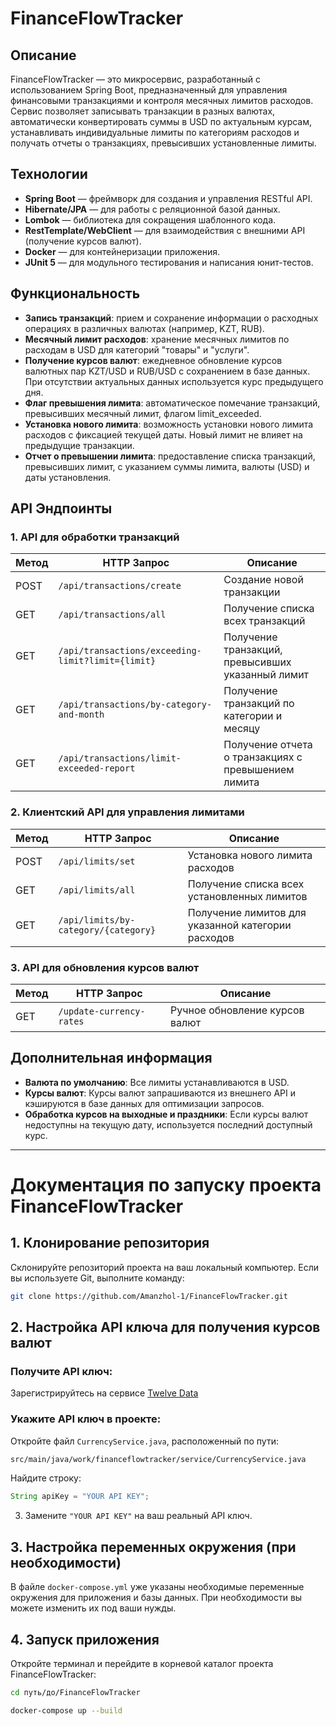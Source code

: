# FinanceFlowTracker

## Описание
FinanceFlowTracker — это микросервис, разработанный с использованием Spring Boot, предназначенный для управления финансовыми транзакциями и контроля месячных лимитов расходов. Сервис позволяет записывать транзакции в разных валютах, автоматически конвертировать суммы в USD по актуальным курсам, устанавливать индивидуальные лимиты по категориям расходов и получать отчеты о транзакциях, превысивших установленные лимиты.

## Технологии
- **Spring Boot** — фреймворк для создания и управления RESTful API.
- **Hibernate/JPA** — для работы с реляционной базой данных.
- **Lombok** — библиотека для сокращения шаблонного кода.
- **RestTemplate/WebClient** — для взаимодействия с внешними API (получение курсов валют).
- **Docker** — для контейнеризации приложения.
- **JUnit 5** — для модульного тестирования и написания юнит-тестов.

## Функциональность
- **Запись транзакций**: прием и сохранение информации о расходных операциях в различных валютах (например, KZT, RUB).
- **Месячный лимит расходов**: хранение месячных лимитов по расходам в USD для категорий "товары" и "услуги".
- **Получение курсов валют**: ежедневное обновление курсов валютных пар KZT/USD и RUB/USD с сохранением в базе данных. При отсутствии актуальных данных используется курс предыдущего дня.
- **Флаг превышения лимита**: автоматическое помечание транзакций, превысивших месячный лимит, флагом limit_exceeded.
- **Установка нового лимита**: возможность установки нового лимита расходов с фиксацией текущей даты. Новый лимит не влияет на предыдущие транзакции.
- **Отчет о превышении лимита**: предоставление списка транзакций, превысивших лимит, с указанием суммы лимита, валюты (USD) и даты установления.

## API Эндпоинты

### 1. API для обработки транзакций
| Метод | HTTP Запрос | Описание |
|-------|-------------|----------|
| POST  | `/api/transactions/create` | Создание новой транзакции |
| GET   | `/api/transactions/all` | Получение списка всех транзакций |
| GET   | `/api/transactions/exceeding-limit?limit={limit}` | Получение транзакций, превысивших указанный лимит |
| GET   | `/api/transactions/by-category-and-month` | Получение транзакций по категории и месяцу |
| GET   | `/api/transactions/limit-exceeded-report` | Получение отчета о транзакциях с превышением лимита |

### 2. Клиентский API для управления лимитами
| Метод | HTTP Запрос | Описание |
|-------|-------------|----------|
| POST  | `/api/limits/set` | Установка нового лимита расходов |
| GET   | `/api/limits/all` | Получение списка всех установленных лимитов |
| GET   | `/api/limits/by-category/{category}` | Получение лимитов для указанной категории расходов |

### 3. API для обновления курсов валют
| Метод | HTTP Запрос | Описание |
|-------|-------------|----------|
| GET   | `/update-currency-rates` | Ручное обновление курсов валют |

## Дополнительная информация
- **Валюта по умолчанию**: Все лимиты устанавливаются в USD.
- **Курсы валют**: Курсы валют запрашиваются из внешнего API и кэшируются в базе данных для оптимизации запросов.
- **Обработка курсов на выходные и праздники**: Если курсы валют недоступны на текущую дату, используется последний доступный курс.



----


# Документация по запуску проекта FinanceFlowTracker

## 1. Клонирование репозитория

Склонируйте репозиторий проекта на ваш локальный компьютер. Если вы используете Git, выполните команду:

```bash
git clone https://github.com/Amanzhol-1/FinanceFlowTracker.git
```

## 2. Настройка API ключа для получения курсов валют

### Получите API ключ:
Зарегистрируйтесь на сервисе [Twelve Data](https://www.twelvedata.com/) 

### Укажите API ключ в проекте:
 Откройте файл `CurrencyService.java`, расположенный по пути:
   ```bash
   src/main/java/work/financeflowtracker/service/CurrencyService.java
   ```

 Найдите строку:
   ```java
   String apiKey = "YOUR API KEY";
   ```

3. Замените `"YOUR API KEY"` на ваш реальный API ключ.

## 3. Настройка переменных окружения (при необходимости)

В файле `docker-compose.yml` уже указаны необходимые переменные окружения для приложения и базы данных. При необходимости вы можете изменить их под ваши нужды.

## 4. Запуск приложения

Откройте терминал и перейдите в корневой каталог проекта FinanceFlowTracker:

```bash
cd путь/до/FinanceFlowTracker
```

```bash
docker-compose up --build
```
